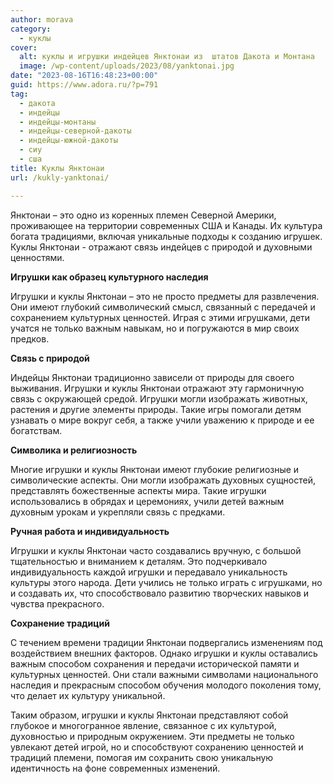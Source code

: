 ```yaml
---
author: morava
category:
  - куклы
cover:
  alt: куклы и игрушки индейцев Янктонаи из  штатов Дакота и Монтана
  image: /wp-content/uploads/2023/08/yanktonai.jpg
date: "2023-08-16T16:48:23+00:00"
guid: https://www.adora.ru/?p=791
tag:
  - дакота
  - индейцы
  - индейцы-монтаны
  - индейцы-северной-дакоты
  - индейцы-южной-дакоты
  - сиу
  - сша
title: Куклы Янктонаи
url: /kukly-yanktonai/

---
```

Янктонаи – это одно из коренных племен Северной Америки, проживающее на территории современных США и Канады. Их культура богата традициями, включая уникальные подходы к созданию игрушек. Куклы Янктонаи \- отражают связь индейцев с природой и духовными ценностями.

**Игрушки как образец культурного наследия**

Игрушки и куклы Янктонаи – это не просто предметы для развлечения. Они имеют глубокий символический смысл, связанный с передачей и сохранением культурных ценностей. Играя с этими игрушками, дети учатся не только важным навыкам, но и погружаются в мир своих предков.

**Связь с природой**

Индейцы Янктонаи традиционно зависели от природы для своего выживания. Игрушки и куклы Янктонаи отражают эту гармоничную связь с окружающей средой. Игрушки могли изображать животных, растения и другие элементы природы. Такие игры помогали детям узнавать о мире вокруг себя, а также учили уважению к природе и ее богатствам.

**Символика и религиозность**

Многие игрушки и куклы Янктонаи имеют глубокие религиозные и символические аспекты. Они могли изображать духовных сущностей, представлять божественные аспекты мира. Такие игрушки использовались в обрядах и церемониях, учили детей важным духовным урокам и укрепляли связь с предками.

**Ручная работа и индивидуальность**

Игрушки и куклы Янктонаи часто создавались вручную, с большой тщательностью и вниманием к деталям. Это подчеркивало индивидуальность каждой игрушки и передавало уникальность культуры этого народа. Дети учились не только играть с игрушками, но и создавать их, что способствовало развитию творческих навыков и чувства прекрасного.

**Сохранение традиций**

С течением времени традиции Янктонаи подвергались изменениям под воздействием внешних факторов. Однако игрушки и куклы оставались важным способом сохранения и передачи исторической памяти и культурных ценностей. Они стали важными символами национального наследия и прекрасным способом обучения молодого поколения тому, что делает их культуру уникальной.

Таким образом, игрушки и куклы Янктонаи представляют собой глубокое и многогранное явление, связанное с их культурой, духовностью и природным окружением. Эти предметы не только увлекают детей игрой, но и способствуют сохранению ценностей и традиций племени, помогая им сохранить свою уникальную идентичность на фоне современных изменений.
